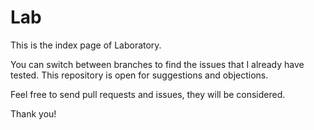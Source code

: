 # Lab

This is the index page of Laboratory.

You can switch between branches to find the issues that I already have tested. This repository is open for suggestions and objections. 

Feel free to send pull requests and issues, they will be considered.

Thank you!